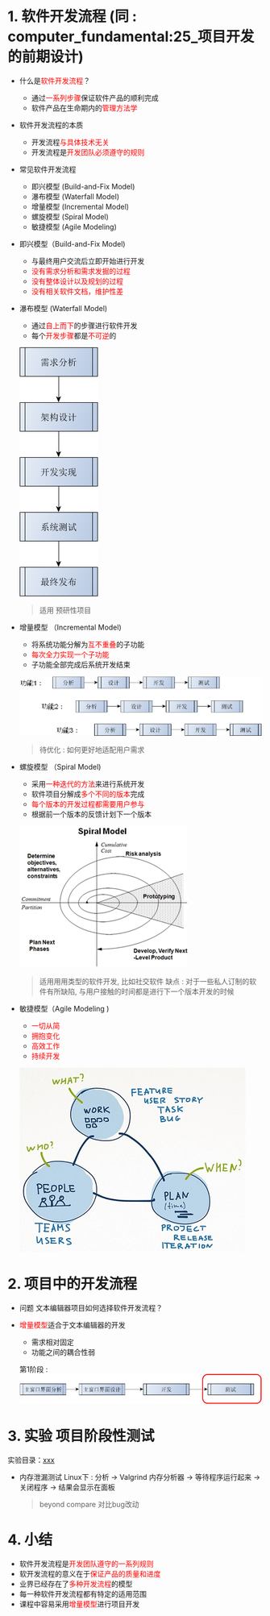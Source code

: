# 1. 软件开发流程 (同 : computer_fundamental:25_项目开发的前期设计)

- 什么是<font color=red>软件开发流程</font>？
    - 通过<font color=red>一系列步骤</font>保证软件产品的顺利完成
    - 软件产品在生命期内的<font color=red>管理方法学</font>

- 软件开发流程的本质
    - 开发流程<font color=red>与具体技术无关</font>
    - 开发流程是<font color=red>开发团队必须遵守的规则</font>

- 常见软件开发流程
    - 即兴模型 (Build-and-Fix Model)
    - 瀑布模型 (Waterfall Model)
    - 增量模型  (Incremental Model)
    - 螺旋模型 (Spiral Model)
    - 敏捷模型 (Agile Modeling)

- 即兴模型（Build-and-Fix Model)
    - 与最终用户交流后立即开始进行开发
    - <font color=red>没有需求分析和需求发掘的过程</font>
    - <font color=red>没有整体设计以及规划的过程</font>
    - <font color=red>没有相关软件文档，维护性差</font>

- 瀑布模型 (Waterfall Model)
    - 通过<font color=red>自上而下</font>的步骤进行软件开发
    - 每个<font color=red>开发步骤</font>都是<font color=red>不可逆</font>的

    ![](vx_images/031_1.png)
    > 适用 预研性项目

- 增量模型 （Incremental Model)
    - 将系统功能分解为<font color=red>互不重叠</font>的子功能
    - <font color=red>每次全力实现一个子功能</font>
    - 子功能全部完成后系统开发结束

    ![](vx_images/031_2.png)
    > 待优化 : 如何更好地适配用户需求

- 螺旋模型 （Spiral Model)
    - 采用<font color=red>一种迭代的方法</font>来进行系统开发
    - 软件项目分解成<font color=red>多个不同的版本</font>完成
    - <font color=red>每个版本的开发过程都需要用户参与</font>
    - 根据前一个版本的反馈计划下一个版本

    ![](vx_images/031_3.png)
    > 适用用用类型的软件开发, 比如社交软件
    > 缺点 : 对于一些私人订制的软件有所缺陷, 与用户接触的时间都是进行下一个版本开发的时候

- 敏捷模型（Agile Modeling )
    - <font color=red>一切从简</font>
    - <font color=red>拥抱变化</font>
    - <font color=red>高效工作</font>
    - <font color=red>持续开发</font>

    ![](vx_images/031_4.png)

# 2. 项目中的开发流程
- 问题
    文本编辑器项目如何选择软件开发流程？

- <font color=red>增量模型</font>适合于文本编辑器的开发
    - 需求相对固定
    - 功能之间的耦合性弱

    第1阶段 :
    ![](vx_images/031_5.png)

# 3. 实验 项目阶段性测试
实验目录：[xxx](vx_attachments\xxx)

- 内存泄漏测试
    Linux下 : 分析 -> Valgrind 内存分析器 -> 等待程序运行起来 -> 关闭程序 -> 结果会显示在面板
    > beyond compare 对比bug改动
# 4. 小结
- 软件开发流程是<font color=red>开发团队遵守的一系列规则</font>
- 软开发流程的意义在于<font color=red>保证产品的质量和进度</font>
- 业界已经存在了<font color=red>多种开发流程</font>的模型
- 每一种软件开发流程都有特定的适用范围
- 课程中容易采用<font color=red>增量模型</font>进行项目开发
